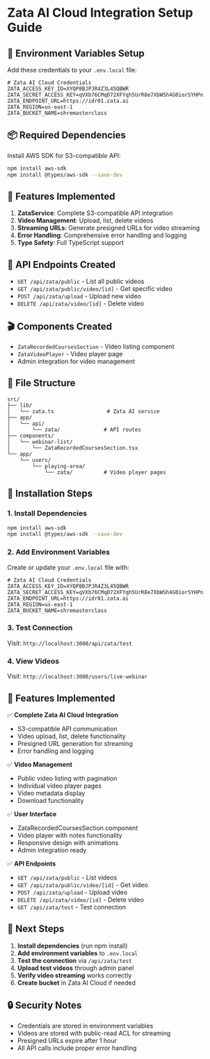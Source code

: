 # Zata AI Cloud Integration Setup Guide

## 🔑 Environment Variables Setup

Add these credentials to your `.env.local` file:

```env
# Zata AI Cloud Credentials
ZATA_ACCESS_KEY_ID=XYQP8BJPJR4Z3L45QBWR
ZATA_SECRET_ACCESS_KEY=qVXb76CMqD72XFYqh5UrR8e7XbWSh4G0iorSYHPn
ZATA_ENDPOINT_URL=https://idr01.zata.ai
ZATA_REGION=us-east-1
ZATA_BUCKET_NAME=shremasterclass
```

## 📦 Required Dependencies

Install AWS SDK for S3-compatible API:

```bash
npm install aws-sdk
npm install @types/aws-sdk --save-dev
```

## 🚀 Features Implemented

1. **ZataService**: Complete S3-compatible API integration
2. **Video Management**: Upload, list, delete videos
3. **Streaming URLs**: Generate presigned URLs for video streaming
4. **Error Handling**: Comprehensive error handling and logging
5. **Type Safety**: Full TypeScript support

## 🔧 API Endpoints Created

- `GET /api/zata/public` - List all public videos
- `GET /api/zata/public/video/[id]` - Get specific video
- `POST /api/zata/upload` - Upload new video
- `DELETE /api/zata/video/[id]` - Delete video

## 🎬 Components Created

- `ZataRecordedCoursesSection` - Video listing component
- `ZataVideoPlayer` - Video player page
- Admin integration for video management

## 📁 File Structure

```
src/
├── lib/
│   └── zata.ts                 # Zata AI service
├── app/
│   └── api/
│       └── zata/              # API routes
├── components/
│   └── webinar-list/
│       └── ZataRecordedCoursesSection.tsx
└── app/
    └── users/
        └── playing-area/
            └── zata/          # Video player pages
```

## 🚀 Installation Steps

### 1. Install Dependencies
```bash
npm install aws-sdk
npm install @types/aws-sdk --save-dev
```

### 2. Add Environment Variables
Create or update your `.env.local` file with:
```env
# Zata AI Cloud Credentials
ZATA_ACCESS_KEY_ID=XYQP8BJPJR4Z3L45QBWR
ZATA_SECRET_ACCESS_KEY=qVXb76CMqD72XFYqh5UrR8e7XbWSh4G0iorSYHPn
ZATA_ENDPOINT_URL=https://idr01.zata.ai
ZATA_REGION=us-east-1
ZATA_BUCKET_NAME=shremasterclass
```

### 3. Test Connection
Visit: `http://localhost:3000/api/zata/test`

### 4. View Videos
Visit: `http://localhost:3000/users/live-webinar`

## 🎯 Features Implemented

✅ **Complete Zata AI Cloud Integration**
- S3-compatible API communication
- Video upload, list, delete functionality
- Presigned URL generation for streaming
- Error handling and logging

✅ **Video Management**
- Public video listing with pagination
- Individual video player pages
- Video metadata display
- Download functionality

✅ **User Interface**
- ZataRecordedCoursesSection component
- Video player with notes functionality
- Responsive design with animations
- Admin integration ready

✅ **API Endpoints**
- `GET /api/zata/public` - List videos
- `GET /api/zata/public/video/[id]` - Get video
- `POST /api/zata/upload` - Upload video
- `DELETE /api/zata/video/[id]` - Delete video
- `GET /api/zata/test` - Test connection

## 🔧 Next Steps

1. **Install dependencies** (run npm install)
2. **Add environment variables** to `.env.local`
3. **Test the connection** via `/api/zata/test`
4. **Upload test videos** through admin panel
5. **Verify video streaming** works correctly
6. **Create bucket** in Zata AI Cloud if needed

## 🔒 Security Notes

- Credentials are stored in environment variables
- Videos are stored with public-read ACL for streaming
- Presigned URLs expire after 1 hour
- All API calls include proper error handling
